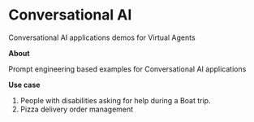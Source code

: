 # Conversational AI
Conversational AI applications demos for Virtual Agents

**About**

Prompt engineering based examples for Conversational AI applications

**Use case**

1. People with disabilities asking for help during a Boat trip.
2. Pizza delivery order management
